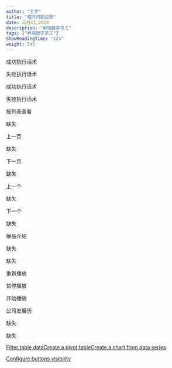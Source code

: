 ```yaml
---
author: "王宇"
title: "临时问题记录"
date: 三月11,2024
description: "屏端数字员工"
tags: ["屏端数字员工"]
ShowReadingTime: "12s"
weight: 545
---
```

  

成功执行话术

失败执行话术

  

  

成功执行话术

失败执行话术

  

按列表查看

  

缺失

  

上一页

  

缺失

  

下一页

  

缺失

  

上一个

  

缺失

  

下一个

  

缺失

  

展品介绍

缺失

缺失

  

重新播放

  

  

  

暂停播放

  

  

  

开始播放

  

  

  

公司发展历

缺失

缺失

  

  

  

  

  

  

  

  

  

[Filter table data](#)[Create a pivot table](#)[Create a chart from data series](#)

[Configure buttons visibility](/users/tfac-settings.action)